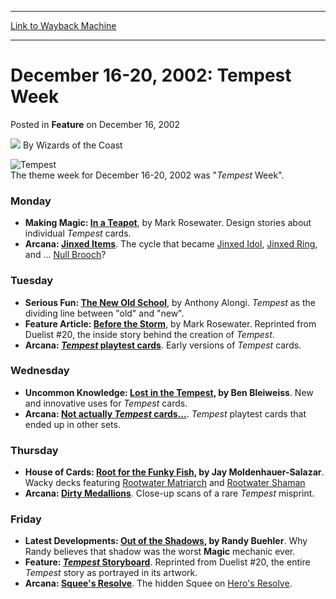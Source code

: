 
---
[Link to Wayback Machine](https://web.archive.org/web/20220517074021/https://magic.wizards.com/en/articles/archive/feature/december-16-20-2002-tempest-week-2002-12-16)

[_metadata_:wayback_url]:- "https://magic.wizards.com/en/articles/archive/feature/december-16-20-2002-tempest-week-2002-12-16"
[_metadata_:wayback_raw_url]:- "https://web.archive.org/web/20220517074021id_/https://magic.wizards.com/en/articles/archive/feature/december-16-20-2002-tempest-week-2002-12-16"
[_metadata_:wayback_capture_timestamp]:- "2022-05-17 07:40:21+00:00"
[_metadata_:description]:- "The theme week for December 16-20, 2002 was `Tempest Week`.MondayMaking Magic: In a Teapot, by Mark Rosewater. Design stories about individual Tempest cards. Arcana: Jinxed Items. The cycle that became Jinxed Idol, Jinxed Ring, and ... Null Brooch?TuesdaySerious Fun: The New Old School, by Anthony Alongi. Tempest as the dividing line between `old` and `new`. Feature Article:"
[_metadata_:generator]:- "Drupal 7 (http://drupal.org)"
---


December 16-20, 2002: Tempest Week
==================================



 Posted in **Feature**
 on December 16, 2002 






![](https://media.magic.wizards.com/styles/auth_small/public/images/person/wizards_author.jpg)
By Wizards of the Coast











![Tempest](https://media.magic.wizards.com/image_legacy_migration/global/images/mtgcom_daily_mr51_pic1_en.jpg)  
The theme week for December 16-20, 2002 was "*Tempest* Week".

### Monday

* **Making Magic: [In a Teapot](/en/articles/archive/making-magic/teapot-2002-12-16-0)**, by Mark Rosewater. Design stories about individual *Tempest* cards.
* **Arcana: [Jinxed Items](/en/articles/archive/jinxed-items-2002-12-16)**. The cycle that became [Jinxed Idol](https://gatherer.wizards.com/Pages/Card/Details.aspx?name=Jinxed+Idol), [Jinxed Ring](https://gatherer.wizards.com/Pages/Card/Details.aspx?name=Jinxed+Ring), and ... [Null Brooch](https://gatherer.wizards.com/Pages/Card/Details.aspx?name=Null+Brooch)?

### Tuesday

* **Serious Fun: [The New Old School](/en/articles/archive/serious-fun/new-old-school-2002-12-17)**, by Anthony Alongi. *Tempest* as the dividing line between "old" and "new".
* **Feature Article: [Before the Storm](/en/articles/archive/storm-2002-12-17)**, by Mark Rosewater. Reprinted from Duelist #20, the inside story behind the creation of *Tempest*.
* **Arcana: [*Tempest* playtest cards](/en/articles/archive/tempest-playtest-cards-2002-12-17)**. Early versions of *Tempest* cards.

### Wednesday

* **Uncommon Knowledge: [Lost in the Tempest](/en/articles/archive/lost-tempest-2002-12-18), by Ben Bleiweiss**. New and innovative uses for *Tempest* cards.
* **Arcana: [Not actually *Tempest* cards...](/en/articles/archive/not-actually-tempest-cards-2002-12-18)**. *Tempest* playtest cards that ended up in other sets.

### Thursday

* **House of Cards: [Root for the Funky Fish](/en/articles/archive/root-funky-fish-2002-12-19), by Jay Moldenhauer-Salazar**. Wacky decks featuring [Rootwater Matriarch](https://gatherer.wizards.com/Pages/Card/Details.aspx?name=Rootwater+Matriarch) and [Rootwater Shaman](https://gatherer.wizards.com/Pages/Card/Details.aspx?name=Rootwater+Shaman)
* **Arcana: [Dirty Medallions](/en/articles/archive/dirty-medallions-2002-12-19)**. Close-up scans of a rare *Tempest* misprint.

### Friday

* **Latest Developments: [Out of the Shadows](/en/articles/archive/latest-developments/out-shadows-2002-12-20), by Randy Buehler**. Why Randy believes that shadow was the worst **Magic** mechanic ever.
* **Feature: [*Tempest* Storyboard](/en/articles/archive/tempest-storyboard-2002-12-20)**. Reprinted from Duelist #20, the entire *Tempest* story as portrayed in its artwork.
* **Arcana: [Squee's Resolve](/en/articles/archive/squees-resolve-2002-12-20)**. The hidden Squee on [Hero's Resolve](https://gatherer.wizards.com/Pages/Card/Details.aspx?name=Hero%27s+Resolve).







